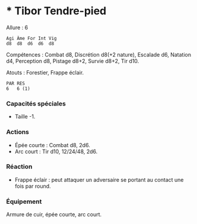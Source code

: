 
# * Tibor Tendre-pied

Allure : 6

	Agi	Âme	For	Int	Vig
	d8	d8	d6	d6	d8

Compétences : Combat d8, Discrétion d8(+2 nature), Escalade d6, Natation d4, Perception d8, Pistage d8+2, Survie d8+2, Tir d10.

Atouts : Forestier, Frappe éclair.

	PAR	RES
	6	6 (1)

### Capacités spéciales
- Taille -1.

### Actions
- Épée courte : Combat d8, 2d6.
- Arc court : Tir d10, 12/24/48, 2d6.

### Réaction
- Frappe éclair : peut attaquer un adversaire se portant au contact une fois par round.

### Équipement
Armure de cuir, épée courte, arc court.
